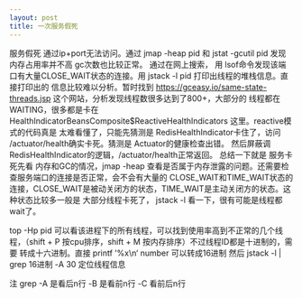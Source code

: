```yaml
---
layout: post
title: 一次服务假死
---
```



服务假死 通过ip+port无法访问。通过 jmap -heap pid 和 jstat -gcutil pid 发现内存占用率并不高 gc次数也比较正常。
通过在网上搜索， 用 lsof命令发现该端口有大量CLOSE_WAIT状态的连接。用 jstack -l pid 打印出线程的堆栈信息。直接打印出的
信息比较难以分析。暂时找到 https://gceasy.io/same-state-threads.jsp 这个网站，分析发现线程数很多达到了800+，大部分的
线程都在 WAITING，很多都是卡在 HealthIndicatorBeansComposite$ReactiveHealthIndicators 这里。reactive模式的代码真是
太难看懂了，只能先猜测是 RedisHealthIndicator卡住了，访问 /actuator/health确实卡死。猜测是 Actuator的健康检查出错。
然后屏蔽调 RedisHealthIndicator的逻辑，/actuator/health正常返回。
总结一下就是 服务卡死先看 内存和GC的情况，jmap -heap 查看是否属于内存泄露的问题。还需要检查服务端口的连接是否正常，会不会有大量的
CLOSE_WAIT和TIME_WAIT状态的连接，CLOSE_WAIT是被动关闭方的状态，TIME_WAIT是主动关闭方的状态。这种状态比较多一般是
大部分线程卡死了， jstack -l 看一下，很有可能是线程都 wait了。


top -Hp pid 可以看该进程下的所有线程，可以找到使用率高到不正常的几个线程，（shift + P 按cpu排序，shift + M 按内存排序）不过线程ID都是十进制的，需要
转成十六进制。直接 printf ’%x\n‘ number 可以转成16进制 然后 jstack -l | grep 16进制 -A 30 定位线程信息

注 grep -A 是看后n行  -B 是看前n行   -C 看前后n行